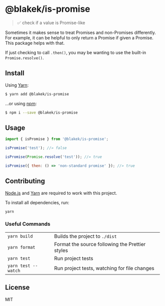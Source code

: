 # @blakek/is-promise

> ✅ check if a value is Promise-like

Sometimes it makes sense to treat Promises and non-Promises differently. For
example, it can be helpful to only return a Promise if given a Promise. This
package helps with that.

If just checking to call `.then()`, you may be wanting to use the built-in
`Promise.resolve()`.

## Install

Using [Yarn]:

```bash
$ yarn add @blakek/is-promise
```

…or using [npm]:

```bash
$ npm i --save @blakek/is-promise
```

## Usage

```js
import { isPromise } from '@blakek/is-promise';

isPromise('test'); //» false

isPromise(Promise.resolve('test')); //» true

isPromise({ then: () => 'non-standard promise' }); //» true
```

## Contributing

[Node.js] and [Yarn] are required to work with this project.

To install all dependencies, run:

```bash
yarn
```

### Useful Commands

|                     |                                                 |
| ------------------- | ----------------------------------------------- |
| `yarn build`        | Builds the project to `./dist`                  |
| `yarn format`       | Format the source following the Prettier styles |
| `yarn test`         | Run project tests                               |
| `yarn test --watch` | Run project tests, watching for file changes    |

## License

MIT

[node.js]: https://nodejs.org/
[npm]: https://npmjs.com/
[yarn]: https://yarnpkg.com/en/docs/
